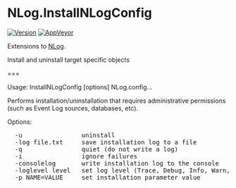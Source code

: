 # NLog.InstallNLogConfig
[![Version](https://img.shields.io/nuget/v/NLog.InstallNLogConfig.svg)](https://www.nuget.org/packages/NLog.InstallNLogConfig)
[![AppVeyor](https://img.shields.io/appveyor/ci/nlog/nlog-InstallNLogConfig/master.svg)](https://ci.appveyor.com/project/nlog/nlog-InstallNLogConfig/branch/master)

Extensions to [NLog](https://github.com/NLog/NLog/).

Install and uninstall target specific objects


===

Usage: InstallNLogConfig [options] NLog.config...

Performs installation/uninstallation that requires administrative permissions
(such as Event Log sources, databases, etc).


Options:
<pre>
  -u                uninstall
  -log file.txt     save installation log to a file
  -q                quiet (do not write a log)
  -i                ignore failures
  -consolelog       write installation log to the console
  -loglevel level   set log level (Trace, Debug, Info, Warn, Error or Fatal)
  -p NAME=VALUE     set installation parameter value
</pre>
